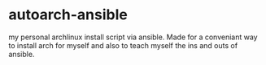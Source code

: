 # autoarch-ansible
my personal archlinux install script via ansible. Made for a conveniant way to install arch for myself and also to teach myself the ins and outs of ansible.
